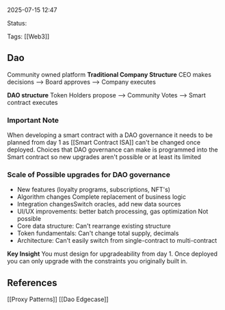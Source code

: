 2025-07-15 12:47

Status:

Tags: [[Web3]]

## Dao
Community owned platform
**Traditional Company Structure**
CEO makes decisions --> Board approves --> Company executes

**DAO structure**
Token Holders propose --> Community Votes --> Smart contract executes

### Important Note
When developing a smart contract with a DAO governance it needs to be planned from day 1 as [[Smart Contract ISA]] can't be changed once deployed. Choices that DAO governance can make is programmed into the Smart contract so new upgrades aren't possible or at least its limited 

### Scale of Possible upgrades for DAO governance
- New features (loyalty programs, subscriptions, NFT's)
- Algorithm changes Complete replacement of business logic
- Integration changesSwitch oracles, add new data sources
- UI/UX improvements: better batch processing, gas optimization
Not possible
- Core data structure: Can't rearrange existing structure
- Token fundamentals: Can't change total supply, decimals
- Architecture: Can't easily switch from single-contract to multi-contract

**Key Insight**
You must design for upgradeability from day 1. Once deployed you can only upgrade with the constraints you originally built in. 
## References 
[[Proxy Patterns]]
[[Dao Edgecase]]